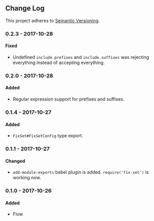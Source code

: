 <!-- Titles: Added, Changed, Deprecated, Removed, Fixed, Security -->

## Change Log

This project adheres to [Semantic Versioning](http://semver.org/).

### 0.2.3 - 2017-10-28

#### Fixed

* Undefined `include.prefixes` and `include.suffixes` was rejecting everything instead of accepting everything.

### 0.2.0 - 2017-10-28

#### Added

* Regular expression support for prefixes and suffixes.

### 0.1.4 - 2017-10-27

#### Added

* `FixSet#FixSetConfig` type export. 

### 0.1.1 - 2017-10-27

#### Changed

* `add-module-exports` babel plugin is added. `require('fix-set')` is working now.

### 0.1.0 - 2017-10-26

#### Added

* Flow
